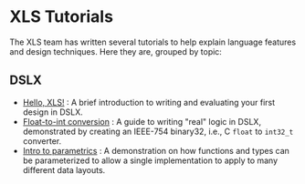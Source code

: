 # XLS Tutorials

The XLS team has written several tutorials to help explain language features and
design techniques. Here they are, grouped by topic:

## DSLX

*   [Hello, XLS!](hello_xls.md) : A brief introduction to writing and evaluating
    your first design in DSLX.
*   [Float-to-int conversion](float_to_int.md) : A guide to writing "real" logic
    in DSLX, demonstrated by creating an IEEE-754 binary32, i.e., C `float` to
    `int32_t` converter.
*   [Intro to parametrics](intro_to_parametrics.md) : A demonstration on how
    functions and types can be parameterized to allow a single implementation to
    apply to many different data layouts.

